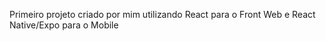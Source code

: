 Primeiro projeto criado por mim utilizando React para o Front Web e React Native/Expo para o Mobile
